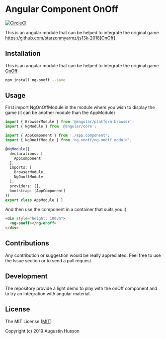 # Angular Component OnOff

[![CircleCI](https://circleci.com/gh/Nexucis/ng-onoff.svg?style=shield)](https://circleci.com/gh/Nexucis/ng-onoff)

This is an angular module that can be helped to integrate the original game https://github.com/starzonmyarmz/js13k-2018[OnOff]

## Installation

This is an angular module that can be helped to integrate the original game [OnOff](https://github.com/starzonmyarmz/js13k-2018)

```bash
npm install ng-onoff --save
```

## Usage

First import NgOnOffModule in the module where you wish to display the game (it can be another module than the AppModule)

```typescript
import { BrowserModule } from '@angular/platform-browser';
import { NgModule } from '@angular/core';

import { AppComponent } from './app.component';
import { NgOnoffModule } from 'ng-onoff/ng-onoff.module';

@NgModule({
  declarations: [
    AppComponent
  ],
  imports: [
    BrowserModule,
    NgOnoffModule
  ],
  providers: [],
  bootstrap: [AppComponent]
})
export class AppModule { }
```

And then use the component in a container that suits you :)

```html
<div style="height: 100vh">
  <ng-onoff></ng-onoff>
</div>

```

## Contributions
Any contribution or suggestion would be really appreciated. Feel free to use the Issue section or to send a pull request.

## Development
The repository provide a light demo to play with the onOff component and to try an integration with angular material.

## License

The MIT License ([MIT](./LICENSE))

Copyright (c) 2019 Augustin Husson
